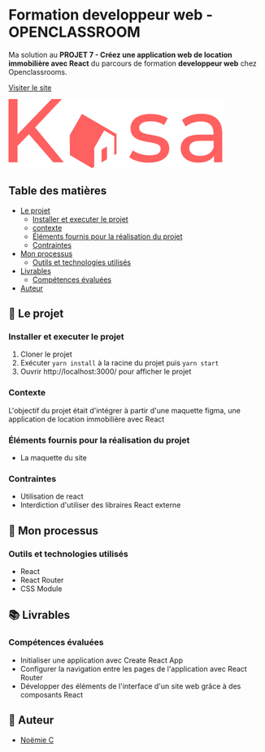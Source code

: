 # Formation developpeur web - OPENCLASSROOM

Ma solution au __PROJET 7 - Créez une application web de location immobilière avec React__ du parcours de formation __developpeur web__ chez Openclassrooms.

[Visiter le site](vcna-0.github.io/Kasa/)

![Logo](./src/assets/Logo-header.svg) 

## Table des matières

- [Le projet](#le-projet)
  - [Installer et executer le projet](#installer-et-executer-le-projet)
  - [contexte](#contexte)
  - [Éléments fournis pour la réalisation du projet](#éléments-fournis-pour-la-réalisation-du-projet)
  - [Contraintes](#contraintes)
- [Mon processus](#mon-processus)
  - [Outils et technologies utilisés](#outils-et-technologies-utilisés)
- [Livrables](#livrables)
  - [Compétences évaluées](#compétences-évaluées)
- [Auteur](#auteur)



## 🚀 Le projet

### Installer et executer le projet

1. Cloner le projet 
2. Exécuter `yarn install` à la racine du projet puis `yarn start`
3. Ouvrir http://localhost:3000/ pour afficher le projet

### Contexte

L'objectif du projet était d'intégrer à partir d'une maquette figma, une application de location immobilière avec React

### Éléments fournis pour la réalisation du projet

- La maquette du site

### Contraintes

- Utilisation de react 
- Interdiction d'utiliser des libraires React externe

## 🔨 Mon processus

### Outils et technologies utilisés

- React
- React Router
- CSS Module 

## 📚 Livrables

### Compétences évaluées

- Initialiser une application avec Create React App
- Configurer la navigation entre les pages de l'application avec React Router
- Développer des éléments de l'interface d'un site web grâce à des composants React

## 👷 Auteur

- [Noëmie C](https://odymonie.netlify.app/)

